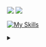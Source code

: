 ![](https://dcbadge.vercel.app/api/shield/748011241917775893?style=flat)
![](https://komarev.com/ghpvc/?username=yrifl&color=brightgreen)

[![My Skills](https://skillicons.dev/icons?i=py,lua,rust,js,ts,bots)](https://www.github.com/yrifl)

<details>
  <summary></summary>
  <img src="https://user-images.githubusercontent.com/79893882/227786785-76adbadb-4ba7-402e-bfc6-e3d202625058.jpg">
</details>
